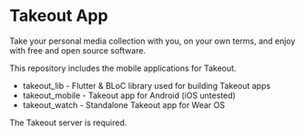# Takeout App

Take your personal media collection with you, on your own terms, and enjoy with free and open source software. 

This repository includes the mobile applications for Takeout.

- takeout_lib - Flutter & BLoC library used for building Takeout apps
- takeout_mobile - Takeout app for Android (iOS untested)
- takeout_watch - Standalone Takeout app for Wear OS

The Takeout server is required.
